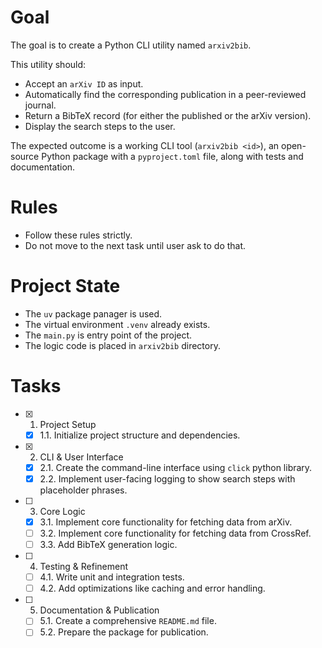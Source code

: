 # Goal

The goal is to create a Python CLI utility named `arxiv2bib`.

This utility should:

*   Accept an `arXiv ID` as input.
*   Automatically find the corresponding publication in a peer-reviewed journal.
*   Return a BibTeX record (for either the published or the arXiv version).
*   Display the search steps to the user.

The expected outcome is a working CLI tool (`arxiv2bib <id>`), an open-source Python package with a `pyproject.toml` file, along with tests and documentation.

# Rules

- Follow these rules strictly.
- Do not move to the next task until user ask to do that.

# Project State

- The `uv` package panager is used.
- The virtual environment `.venv` already exists.
- The `main.py` is entry point of the project.
- The logic code is placed in `arxiv2bib` directory.

# Tasks

- [x] 1. Project Setup
    - [x] 1.1. Initialize project structure and dependencies.
- [x] 2. CLI & User Interface
    - [x] 2.1. Create the command-line interface using `click` python library.
    - [x] 2.2. Implement user-facing logging to show search steps with placeholder phrases.
- [ ] 3. Core Logic
    - [x] 3.1. Implement core functionality for fetching data from arXiv.
    - [ ] 3.2. Implement core functionality for fetching data from CrossRef.
    - [ ] 3.3. Add BibTeX generation logic.
- [ ] 4. Testing & Refinement
    - [ ] 4.1. Write unit and integration tests.
    - [ ] 4.2. Add optimizations like caching and error handling.
- [ ] 5. Documentation & Publication
    - [ ] 5.1. Create a comprehensive `README.md` file.
    - [ ] 5.2. Prepare the package for publication.
